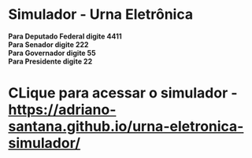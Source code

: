 # Simulador - Urna Eletrônica <br />

**Para Deputado Federal digite 4411** <br />
**Para Senador digite 222**  <br />
**Para Governador digite 55**  <br />
**Para Presidente digite 22**  <br />


# CLique para acessar o simulador - https://adriano-santana.github.io/urna-eletronica-simulador/
